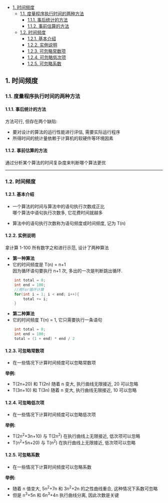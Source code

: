 <!-- TOC -->

- [1. 时间频度](#1-时间频度)
  - [1.1. 度量程序执行时间的两种方法](#11-度量程序执行时间的两种方法)
    - [1.1.1. 事后统计的方法](#111-事后统计的方法)
    - [1.1.2. 事前估算的方法](#112-事前估算的方法)
  - [1.2. 时间频度](#12-时间频度)
    - [1.2.1. 基本介绍](#121-基本介绍)
    - [1.2.2. 实例说明](#122-实例说明)
    - [1.2.3. 可忽略常数项](#123-可忽略常数项)
    - [1.2.4. 可忽略低次项](#124-可忽略低次项)
    - [1.2.5. 可忽略系数](#125-可忽略系数)

<!-- /TOC -->

## 1. 时间频度

### 1.1. 度量程序执行时间的两种方法

#### 1.1.1. 事后统计的方法
方法可行, 但存在两个缺陷:  
- 要对设计的算法的运行性能进行评估, 需要实际运行程序
- 所得时间的统计量依赖于计算机的软硬件等环境因素

#### 1.1.2. 事前估算的方法
通过分析某个算法的时间复杂度来判断哪个算法更优

****

### 1.2. 时间频度

#### 1.2.1. 基本介绍
- 一个算法的时间与算法中的语句执行次数成正比  
  哪个算法中语句执行次数多, 它花费时间就越多

- 算法中的语句执行次数称为语句频度或时间频度, 记为 T(n)

#### 1.2.2. 实例说明
拿计算 1-100 所有数字之和进行示范, 设计了两种算法  
- **第一种算法**  
- 它的时间频度是 T(n) = n+1  
  因为循环语句要执行 n+1 次, 多出的一次是判断跳出循环.  

```java
    int total = 0;
    int end = 100;
    //用for循环计算
    for(int i = 1; i < end; i++){
        total += i;
    }
```

- **第二种算法**
- 它的时间频度 T(n) = 1, 它只需要执行一条语句

```java
    int total = 0;
    int end = 100;
    total = (1 + end) * end / 2
```

#### 1.2.3. 可忽略常数项
- 在一些情况下计算时间频度可以忽略常数项

**举例:**  
- T(2n+20) 和 T(2n) 随着 n 变大, 执行曲线无限接近, 20 可以忽略
- T(3n+10) 和 T(3n) 随着 n 变大, 执行曲线无限接近, 10 可以忽略

#### 1.2.4. 可忽略低次项
- 在一些情况下计算时间频度可以忽略低次项

**举例:**  
- T(2n<sup>2</sup>+3n+10) 与 T(2n<sup>2</sup>) 在执行曲线上无限接近, 低次项可以忽略
- T(n<sup>2</sup>+5n+20) 与 T(n<sup>2</sup>) 在执行曲线上无限接近, 低次项可以忽略

#### 1.2.5. 可忽略系数
- 在一些情况下计算时间频度可以忽略系数

**举例:**  
- 随着 n 值变大, 5n<sup>2</sup>+7n 和 3n<sup>2</sup>+2n 的之性曲线重合, 这种情况下系数可忽略
- 但是 n<sup>3</sup>+5n 和 6n<sup>3</sup>+4n 执行曲线分离, 因此次数是关键